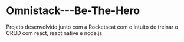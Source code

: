 # Omnistack---Be-The-Hero
Projeto desenvolvido junto com a Rocketseat com o intuito de treinar o CRUD com react, react native e node.js
